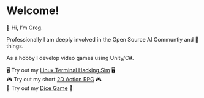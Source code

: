 # Welcome!

👋 Hi, I’m Greg.

Professionally I am deeply involved in the Open Source AI Communtiy and 🦄 things.

As a hobby I develop video games using Unity/C#.

🖥️ Try out my [Linux Terminal Hacking Sim](https://gphorvath.github.io/Unity-Hacker-Minigame/) 🖥️  
🎮 Try out my short [2D Action RPG](https://github.com/gphorvath/Tivernum-Game) 🎮  
🎲 Try out my [Dice Game](https://gphorvath.github.io/Dice-Game/) 🎲  
